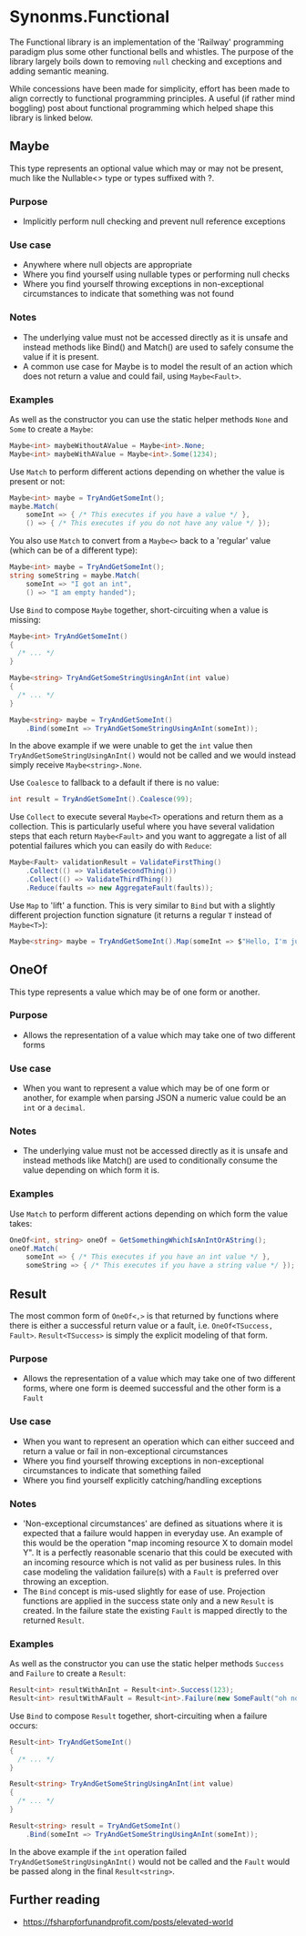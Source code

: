 # Synonms.Functional

The Functional library is an implementation of the 'Railway' programming paradigm plus some other functional bells and whistles.
The purpose of the library largely boils down to removing `null` checking and exceptions and adding semantic meaning.

While concessions have been made for simplicity, effort has been made to align correctly to functional programming principles.  A useful (if rather mind boggling) post about functional programming which helped shape this library is linked below.


## Maybe
This type represents an optional value which may or may not be present, much like the Nullable<> type or types suffixed with ?.  

### Purpose
- Implicitly perform null checking and prevent null reference exceptions

### Use case
- Anywhere where null objects are appropriate
- Where you find yourself using nullable types or performing null checks
- Where you find yourself throwing exceptions in non-exceptional circumstances to indicate that something was not found

### Notes
 - The underlying value must not be accessed directly as it is unsafe and instead methods like Bind() and Match() are used to safely consume the value if it is present.
 - A common use case for Maybe is to model the result of an action which does not return a value and could fail, using `Maybe<Fault>`.
 
### Examples
As well as the constructor you can use the static helper methods `None` and `Some` to create a `Maybe`:

```c#
Maybe<int> maybeWithoutAValue = Maybe<int>.None;
Maybe<int> maybeWithAValue = Maybe<int>.Some(1234);
```

Use `Match` to perform different actions depending on whether the value is present or not:

```c#
Maybe<int> maybe = TryAndGetSomeInt();
maybe.Match(
    someInt => { /* This executes if you have a value */ },
    () => { /* This executes if you do not have any value */ });
```

You also use `Match` to convert from a `Maybe<>` back to a 'regular' value (which can be of a different type):

```c#
Maybe<int> maybe = TryAndGetSomeInt();
string someString = maybe.Match(
    someInt => "I got an int",
    () => "I am empty handed");
```

Use `Bind` to compose `Maybe` together, short-circuiting when a value is missing: 

```c#
Maybe<int> TryAndGetSomeInt()
{
  /* ... */
}

Maybe<string> TryAndGetSomeStringUsingAnInt(int value)
{
  /* ... */
}

Maybe<string> maybe = TryAndGetSomeInt()
    .Bind(someInt => TryAndGetSomeStringUsingAnInt(someInt));
```

In the above example if we were unable to get the `int` value then `TryAndGetSomeStringUsingAnInt()` would not be called and we would instead simply receive `Maybe<string>.None`.

Use `Coalesce` to fallback to a default if there is no value:

```c#
int result = TryAndGetSomeInt().Coalesce(99);
```

Use `Collect` to execute several `Maybe<T>` operations and return them as a collection.  This is particularly useful where you have several validation steps that each return `Maybe<Fault>` and you want to aggregate a list of all potential failures which you can easily do with `Reduce`:

```c#
Maybe<Fault> validationResult = ValidateFirstThing()
    .Collect(() => ValidateSecondThing())
    .Collect(() => ValidateThirdThing())
    .Reduce(faults => new AggregateFault(faults));
```

Use `Map` to 'lift' a function.  This is very similar to `Bind` but with a slightly different projection function signature (it returns a regular `T` instead of `Maybe<T>`):

```c#
Maybe<string> maybe = TryAndGetSomeInt().Map(someInt => $"Hello, I'm just a regular string with {someInt} in it");
```


## OneOf
This type represents a value which may be of one form or another.

### Purpose
- Allows the representation of a value which may take one of two different forms

### Use case
- When you want to represent a value which may be of one form or another, for example when parsing JSON a numeric value could be an `int` or a `decimal`.

### Notes
- The underlying value must not be accessed directly as it is unsafe and instead methods like Match() are used to conditionally consume the value depending on which form it is.

### Examples

Use `Match` to perform different actions depending on which form the value takes:

```c#
OneOf<int, string> oneOf = GetSomethingWhichIsAnIntOrAString();
oneOf.Match(
    someInt => { /* This executes if you have an int value */ },
    someString => { /* This executes if you have a string value */ });
```


## Result

The most common form of `OneOf<,>` is that returned by functions where there is either a successful return value or a fault, i.e. `OneOf<TSuccess, Fault>`.  `Result<TSuccess>` is simply the explicit modeling of that form.

### Purpose
- Allows the representation of a value which may take one of two different forms, where one form is deemed successful and the other form is a `Fault`

### Use case
- When you want to represent an operation which can either succeed and return a value or fail in non-exceptional circumstances
- Where you find yourself throwing exceptions in non-exceptional circumstances to indicate that something failed
- Where you find yourself explicitly catching/handling exceptions

### Notes
- 'Non-exceptional circumstances' are defined as situations where it is expected that a failure would happen in everyday use.  An example of this would be the operation "map incoming resource X to domain model Y".  It is a perfectly reasonable scenario that this could be executed with an incoming resource which is not valid as per business rules.  In this case modeling the validation failure(s) with a `Fault` is preferred over throwing an exception.
- The `Bind` concept is mis-used slightly for ease of use.  Projection functions are applied in the success state only and a new `Result` is created.  In the failure state the existing `Fault` is mapped directly to the returned `Result`. 

### Examples
As well as the constructor you can use the static helper methods `Success` and `Failure` to create a `Result`:

```c#
Result<int> resultWithAnInt = Result<int>.Success(123);
Result<int> resultWithAFault = Result<int>.Failure(new SomeFault("oh no"));
```

Use `Bind` to compose `Result` together, short-circuiting when a failure occurs:

```c#
Result<int> TryAndGetSomeInt()
{
  /* ... */
}

Result<string> TryAndGetSomeStringUsingAnInt(int value)
{
  /* ... */
}

Result<string> result = TryAndGetSomeInt()
    .Bind(someInt => TryAndGetSomeStringUsingAnInt(someInt));
```

In the above example if the `int` operation failed `TryAndGetSomeStringUsingAnInt()` would not be called and the `Fault` would be passed along in the final `Result<string>`.



## Further reading

- https://fsharpforfunandprofit.com/posts/elevated-world
